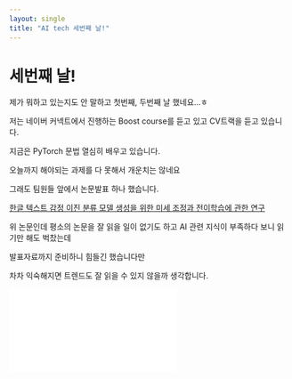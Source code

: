 ```yaml
---
layout: single
title: "AI tech 세번째 날!"
---
```

# 세번째 날!

제가 뭐하고 있는지도 안 말하고 첫번째, 두번째 날 했네요...ㅎ

저는 네이버 커넥트에서 진행하는 Boost course를 듣고 있고 CV트랙을 듣고 있습니다.

지금은 PyTorch 문법 열심히 배우고 있습니다.

오늘까지 해야되는 과제를 다 못해서 개운치는 않네요

그래도 팀원들 앞에서 논문발표 하나 했습니다.

[한글 텍스트 감정 이진 분류 모델 생성을 위한 미세 조정과 전이학습에 관한 연구](https://scienceon.kisti.re.kr/srch/selectPORSrchArticle.do?cn=JAKO202331440016936)

위 논문인데 평소의 논문을 잘 읽을 일이 없기도 하고 AI 관련 지식이 부족하다 보니 읽기만 해도 벅찼는데 

발표자료까지 준비하니 힘들긴 했습니다만

차차 익숙해지면 트렌드도 잘 읽을 수 있지 않을까 생각합니다.

![image](../Binary-Classification-thesis-review.pdf)


